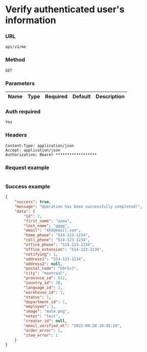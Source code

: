 # Verify authenticated user's information


### URL
```text
api/v1/me
```

### Method
```text
GET
```

### Parameters

| Name     | Type   | Required | Default | Description |
|----------|--------|----------|---------|-------------|


### Auth required
```text
Yes
```


### Headers
```text
Content-Type: application/json
Accept: application/json
Authorization: Bearer ******************
```



### Request example

```json

```

### Success example

```json
{
    "success": true,
    "message": "Operation has been successfully completed!",
    "data": {
        "id": 2,
        "first_name": "aaaa",
        "last_name": "gggg",
        "email": "XXX@email.com",
        "home_phone": "514-123-1234",
        "cell_phone": "514-123-1234",
        "office_phone": "514-123-1234",
        "office_extension": "514-123-1234",
        "notifying": 1,
        "address1": "514-123-1234",
        "address2": null,
        "postal_code": "h9r5x7",
        "city": "montreal",
        "province_id": 612,
        "country_id": 38,
        "language_id": 2,
        "warehouse_id": 1,
        "status": 1,
        "department_id": 1,
        "employee": 1,
        "image": "male.png",
        "notes": "test",
        "creator_id": null,
        "email_verified_at": "2022-09-28 10:45:20",
        "order_error": 1,
        "item_error": 1
    }
}
```